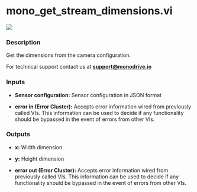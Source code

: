 # mono_get_stream_dimensions.vi

<p class="img_container">
<img class="lg_img" src="../mono_get_stream_dimensions.png"/>
</p>

### Description

Get the dimensions from the camera configuration.

For technical support contact us at <b>support@monodrive.io</b>
 

### Inputs

- **Sensor configuration:**  Sensor configuration in JSON format
 
- **error in (Error Cluster):** Accepts error information wired from previously called VIs. This information can be used to decide if any functionality should be bypassed in the event of errors from other VIs. 

### Outputs

- **x:**  Width dimension
 

- **y:**  Height dimension
 

- **error out (Error Cluster):** Accepts error information wired from previously called VIs. This information can be used to decide if any functionality should be bypassed in the event of errors from other VIs. 

<p>&nbsp;</p>
